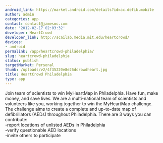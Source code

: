 ```yaml
---
android_link: https://market.android.com/details?id=ac.defib.mobile
author: admin
categories: app
contact: contact@jamesmc.com
date: '2012-02-17 02:03:32'
developer: HeartCrowd
developer_link: http://scailab.media.mit.edu/heartcrowd/
devices: 
- android
permalink: /app/heartcrowd-philadelphia/
slug: heartcrowd-philadelphia
status: publish
targetMarket: Personal
thumb: /uploads/v2/4f35220e8e26dcrowdheart.jpg
title: HeartCrowd Philadelphia
type: app
---
```


Join team of scientists to win MyHeartMap in Philadelphia. Have fun, make money, and save lives. We are a multi-national team of scientists and volunteers like you, working together to win the MyHeartMap challenge. The challenge aims to create a complete and up-to-date map of defibrillators (AEDs) throughout Philadelphia. There are 3 ways you can contribute:<br />
-report locations of unlisted AEDs in Philadelphia<br />
-verify questionable AED locations<br />
-invite others to participate